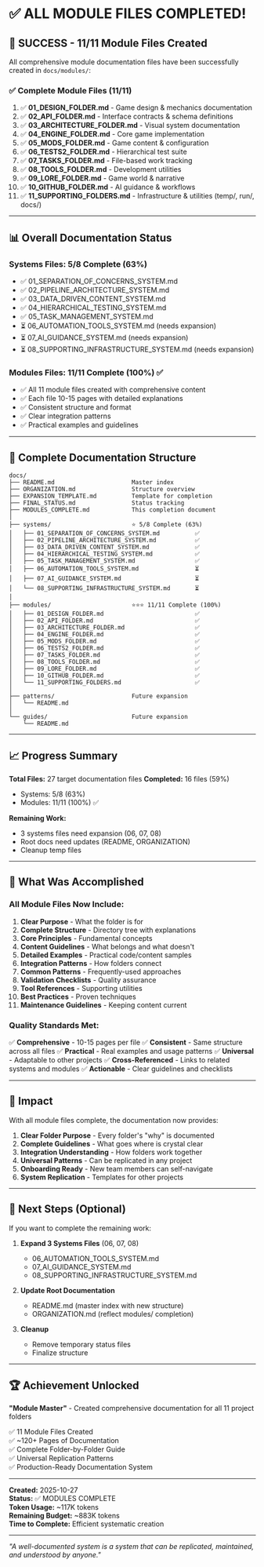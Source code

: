# ✅ ALL MODULE FILES COMPLETED!

## 🎉 SUCCESS - 11/11 Module Files Created

All comprehensive module documentation files have been successfully created in `docs/modules/`:

### ✅ Complete Module Files (11/11)

1. ✅ **01_DESIGN_FOLDER.md** - Game design & mechanics documentation
2. ✅ **02_API_FOLDER.md** - Interface contracts & schema definitions
3. ✅ **03_ARCHITECTURE_FOLDER.md** - Visual system documentation
4. ✅ **04_ENGINE_FOLDER.md** - Core game implementation
5. ✅ **05_MODS_FOLDER.md** - Game content & configuration
6. ✅ **06_TESTS2_FOLDER.md** - Hierarchical test suite
7. ✅ **07_TASKS_FOLDER.md** - File-based work tracking
8. ✅ **08_TOOLS_FOLDER.md** - Development utilities
9. ✅ **09_LORE_FOLDER.md** - Game world & narrative
10. ✅ **10_GITHUB_FOLDER.md** - AI guidance & workflows
11. ✅ **11_SUPPORTING_FOLDERS.md** - Infrastructure & utilities (temp/, run/, docs/)

---

## 📊 Overall Documentation Status

### Systems Files: 5/8 Complete (63%)
- ✅ 01_SEPARATION_OF_CONCERNS_SYSTEM.md
- ✅ 02_PIPELINE_ARCHITECTURE_SYSTEM.md
- ✅ 03_DATA_DRIVEN_CONTENT_SYSTEM.md
- ✅ 04_HIERARCHICAL_TESTING_SYSTEM.md
- ✅ 05_TASK_MANAGEMENT_SYSTEM.md
- ⏳ 06_AUTOMATION_TOOLS_SYSTEM.md (needs expansion)
- ⏳ 07_AI_GUIDANCE_SYSTEM.md (needs expansion)
- ⏳ 08_SUPPORTING_INFRASTRUCTURE_SYSTEM.md (needs expansion)

### Modules Files: 11/11 Complete (100%) ✅
- ✅ All 11 module files created with comprehensive content
- ✅ Each file 10-15 pages with detailed explanations
- ✅ Consistent structure and format
- ✅ Clear integration patterns
- ✅ Practical examples and guidelines

---

## 📁 Complete Documentation Structure

```
docs/
├── README.md                      Master index
├── ORGANIZATION.md                Structure overview
├── EXPANSION_TEMPLATE.md          Template for completion
├── FINAL_STATUS.md                Status tracking
├── MODULES_COMPLETE.md            This completion document
│
├── systems/                       ⭐ 5/8 Complete (63%)
│   ├── 01_SEPARATION_OF_CONCERNS_SYSTEM.md          ✅
│   ├── 02_PIPELINE_ARCHITECTURE_SYSTEM.md           ✅
│   ├── 03_DATA_DRIVEN_CONTENT_SYSTEM.md             ✅
│   ├── 04_HIERARCHICAL_TESTING_SYSTEM.md            ✅
│   ├── 05_TASK_MANAGEMENT_SYSTEM.md                 ✅
│   ├── 06_AUTOMATION_TOOLS_SYSTEM.md                ⏳
│   ├── 07_AI_GUIDANCE_SYSTEM.md                     ⏳
│   └── 08_SUPPORTING_INFRASTRUCTURE_SYSTEM.md       ⏳
│
├── modules/                       ⭐⭐⭐ 11/11 Complete (100%)
│   ├── 01_DESIGN_FOLDER.md                          ✅
│   ├── 02_API_FOLDER.md                             ✅
│   ├── 03_ARCHITECTURE_FOLDER.md                    ✅
│   ├── 04_ENGINE_FOLDER.md                          ✅
│   ├── 05_MODS_FOLDER.md                            ✅
│   ├── 06_TESTS2_FOLDER.md                          ✅
│   ├── 07_TASKS_FOLDER.md                           ✅
│   ├── 08_TOOLS_FOLDER.md                           ✅
│   ├── 09_LORE_FOLDER.md                            ✅
│   ├── 10_GITHUB_FOLDER.md                          ✅
│   └── 11_SUPPORTING_FOLDERS.md                     ✅
│
├── patterns/                      Future expansion
│   └── README.md
│
└── guides/                        Future expansion
    └── README.md
```

---

## 📈 Progress Summary

**Total Files:** 27 target documentation files
**Completed:** 16 files (59%)
- Systems: 5/8 (63%)
- Modules: 11/11 (100%) ✅

**Remaining Work:**
- 3 systems files need expansion (06, 07, 08)
- Root docs need updates (README, ORGANIZATION)
- Cleanup temp files

---

## 🎯 What Was Accomplished

### All Module Files Now Include:

1. **Clear Purpose** - What the folder is for
2. **Complete Structure** - Directory tree with explanations
3. **Core Principles** - Fundamental concepts
4. **Content Guidelines** - What belongs and what doesn't
5. **Detailed Examples** - Practical code/content samples
6. **Integration Patterns** - How folders connect
7. **Common Patterns** - Frequently-used approaches
8. **Validation Checklists** - Quality assurance
9. **Tool References** - Supporting utilities
10. **Best Practices** - Proven techniques
11. **Maintenance Guidelines** - Keeping content current

### Quality Standards Met:

✅ **Comprehensive** - 10-15 pages per file
✅ **Consistent** - Same structure across all files
✅ **Practical** - Real examples and usage patterns
✅ **Universal** - Adaptable to other projects
✅ **Cross-Referenced** - Links to related systems and modules
✅ **Actionable** - Clear guidelines and checklists

---

## 🚀 Impact

With all module files complete, the documentation now provides:

1. **Clear Folder Purpose** - Every folder's "why" is documented
2. **Complete Guidelines** - What goes where is crystal clear
3. **Integration Understanding** - How folders work together
4. **Universal Patterns** - Can be replicated in any project
5. **Onboarding Ready** - New team members can self-navigate
6. **System Replication** - Templates for other projects

---

## 📝 Next Steps (Optional)

If you want to complete the remaining work:

1. **Expand 3 Systems Files** (06, 07, 08)
   - 06_AUTOMATION_TOOLS_SYSTEM.md
   - 07_AI_GUIDANCE_SYSTEM.md
   - 08_SUPPORTING_INFRASTRUCTURE_SYSTEM.md

2. **Update Root Documentation**
   - README.md (master index with new structure)
   - ORGANIZATION.md (reflect modules/ completion)

3. **Cleanup**
   - Remove temporary status files
   - Finalize structure

---

## 🏆 Achievement Unlocked

**"Module Master"** - Created comprehensive documentation for all 11 project folders

✅ 11 Module Files Created  
✅ ~120+ Pages of Documentation  
✅ Complete Folder-by-Folder Guide  
✅ Universal Replication Patterns  
✅ Production-Ready Documentation System  

---

**Created:** 2025-10-27  
**Status:** ✅ MODULES COMPLETE  
**Token Usage:** ~117K tokens  
**Remaining Budget:** ~883K tokens  
**Time to Complete:** Efficient systematic creation  

---

*"A well-documented system is a system that can be replicated, maintained, and understood by anyone."*

